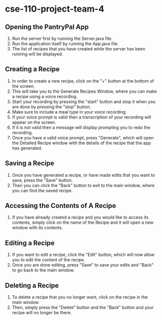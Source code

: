 # cse-110-project-team-4

## Opening the PantryPal App
1. Run the server first by running the Server.java file.
2. Run the application itself by running the App.java file.
3. The list of recipes that you have created while the server has been running will be displayed.

## Creating a Recipe
1. In order to create a new recipe, click on the "+" button at the bottom of the screen.
2. This will take you to the Generate Recipes Window, where you can make a recipe using a voice recording.
3. Start your recording by pressing the "start" button and stop it when you are done by pressing the "stop" button.
4. Make sure to include a meal type in your voice recording.
5. If your voice prompt is valid then a transcription of your recording will appear on the screen.
6. If it is not valid then a message will display prompting you to redo the recording.
7. Once you have a valid voice prompt, press "Generate", which will open the Detailed Recipe window with the details
of the recipe that the app has generated.

## Saving a Recipe
1. Once you have generated a recipe, or have made edits that you want to save, press the "Save" button.
2. Then you can click the "Back" button to exit to the main window, where you can find the saved recipe.

## Accessing the Contents of A Recipe
1. If you have already created a recipe and you would like to access its contents, simply click on the name of the
Recipe and it will open a new window with its contents.

## Editing a Recipe
1. If you want to edit a recipe, click the "Edit" button, which will now allow you to edit the content of the recipe.
2. Once you are done editing, press "Save" to save your edits and "Back" to go back to the main window.

## Deleting a Recipe
1. To delete a recipe that you no longer want, click on the recipe in the main window.
2. Then, simply press the "Delete" button and the "Back" button and your recipe will no longer be there.